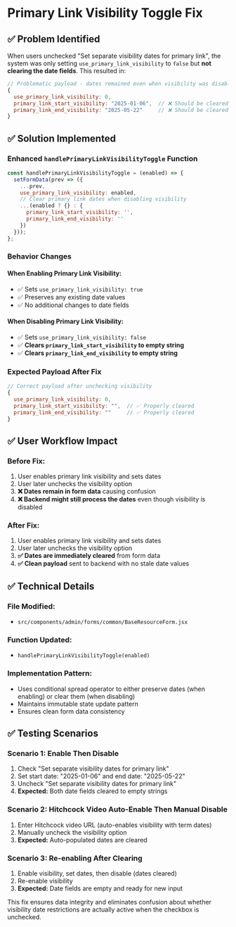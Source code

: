 # Primary Link Visibility Toggle Fix

## ✅ Problem Identified

When users unchecked "Set separate visibility dates for primary link", the system was only setting `use_primary_link_visibility` to `false` but **not clearing the date fields**. This resulted in:

```javascript
// Problematic payload - dates remained even when visibility was disabled
{
  use_primary_link_visibility: 0,
  primary_link_start_visibility: "2025-01-06",  // ❌ Should be cleared
  primary_link_end_visibility: "2025-05-22"     // ❌ Should be cleared
}
```

## ✅ Solution Implemented

### **Enhanced `handlePrimaryLinkVisibilityToggle` Function**

```javascript
const handlePrimaryLinkVisibilityToggle = (enabled) => {
  setFormData(prev => ({ 
    ...prev, 
    use_primary_link_visibility: enabled,
    // Clear primary link dates when disabling visibility
    ...(enabled ? {} : {
      primary_link_start_visibility: '',
      primary_link_end_visibility: ''
    })
  }));
};
```

### **Behavior Changes**

#### **When Enabling Primary Link Visibility:**
- ✅ Sets `use_primary_link_visibility: true`
- ✅ Preserves any existing date values
- ✅ No additional changes to date fields

#### **When Disabling Primary Link Visibility:**
- ✅ Sets `use_primary_link_visibility: false`
- ✅ **Clears `primary_link_start_visibility` to empty string**
- ✅ **Clears `primary_link_end_visibility` to empty string**

### **Expected Payload After Fix**

```javascript
// Correct payload after unchecking visibility
{
  use_primary_link_visibility: 0,
  primary_link_start_visibility: "",  // ✅ Properly cleared
  primary_link_end_visibility: ""     // ✅ Properly cleared
}
```

## ✅ User Workflow Impact

### **Before Fix:**
1. User enables primary link visibility and sets dates
2. User later unchecks the visibility option
3. **❌ Dates remain in form data** causing confusion
4. **❌ Backend might still process the dates** even though visibility is disabled

### **After Fix:**
1. User enables primary link visibility and sets dates  
2. User later unchecks the visibility option
3. **✅ Dates are immediately cleared** from form data
4. **✅ Clean payload** sent to backend with no stale date values

## ✅ Technical Details

### **File Modified:**
- `src/components/admin/forms/common/BaseResourceForm.jsx`

### **Function Updated:**
- `handlePrimaryLinkVisibilityToggle(enabled)`

### **Implementation Pattern:**
- Uses conditional spread operator to either preserve dates (when enabling) or clear them (when disabling)
- Maintains immutable state update pattern
- Ensures clean form data consistency

## ✅ Testing Scenarios

### **Scenario 1: Enable Then Disable**
1. Check "Set separate visibility dates for primary link"
2. Set start date: "2025-01-06" and end date: "2025-05-22"  
3. Uncheck "Set separate visibility dates for primary link"
4. **Expected:** Both date fields cleared to empty strings

### **Scenario 2: Hitchcock Video Auto-Enable Then Manual Disable**
1. Enter Hitchcock video URL (auto-enables visibility with term dates)
2. Manually uncheck the visibility option
3. **Expected:** Auto-populated dates are cleared

### **Scenario 3: Re-enabling After Clearing**
1. Enable visibility, set dates, then disable (dates cleared)
2. Re-enable visibility 
3. **Expected:** Date fields are empty and ready for new input

This fix ensures data integrity and eliminates confusion about whether visibility date restrictions are actually active when the checkbox is unchecked.
